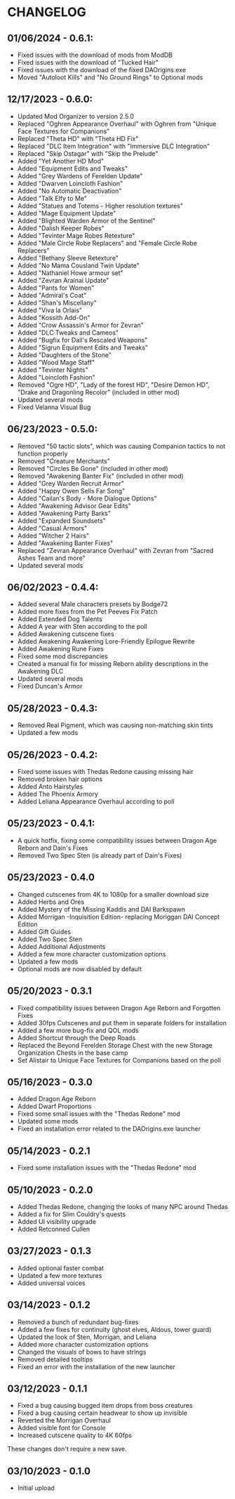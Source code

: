 # CHANGELOG

## 01/06/2024 - 0.6.1:
* Fixed issues with the download of mods from ModDB
* Fixed issues with the download of "Tucked Hair"
* Fixed issues with the download of the fixed DAOrigins.exe
* Moved "Autoloot Kills" and "No Ground Rings" to Optional mods

## 12/17/2023 - 0.6.0:
* Updated Mod Organizer to version 2.5.0
* Replaced "Oghren Appearance Overhaul" with Oghren from "Unique Face Textures for Companions"
* Replaced "Theta HD" with "Theta HD Fix"
* Replaced "DLC Item Integration" with "Immersive DLC Integration"
* Replaced "Skip Ostagar" with "Skip the Prelude"
* Added "Yet Another HD Mod"
* Added "Equipment Edits and Tweaks"
* Added "Grey Wardens of Ferelden Update"
* Added "Dwarven Loincloth Fashion"
* Added "No Automatic Deactivation"
* Added "Talk Elfy to Me"
* Added "Statues and Totems - Higher resolution textures"
* Added "Mage Equipment Update"
* Added "Blighted Warden Armor of the Sentinel"
* Added "Dalish Keeper Robes"
* Added "Tevinter Mage Robes Retexture"
* Added "Male Circle Robe Replacers" and "Female Circle Robe Replacers"
* Added "Bethany Sleeve Retexture"
* Added "No Mama Cousland Twin Update"
* Added "Nathaniel Howe armour set"
* Added "Zevran Arainai Update"
* Added "Pants for Women"
* Added "Admiral's Coat"
* Added "Shan's Miscellany"
* Added "Viva la Orlais"
* Added "Kossith Add-On"
* Added "Crow Assassin's Armor for Zevran"
* Added "DLC Tweaks and Cameos"
* Added "Bugfix for Dall's Rescaled Weapons"
* Added "Sigrun Equipment Edits and Tweaks"
* Added "Daughters of the Stone"
* Added "Wood Mage Staff"
* Added "Tevinter Nights"
* Added "Loincloth Fashion"
* Removed "Ogre HD", "Lady of the forest HD", "Desire Demon HD", "Drake and Dragonling Recolor" (included in other mod)
* Updated several mods
* Fixed Velanna Visual Bug

## 06/23/2023 - 0.5.0:
* Removed "50 tactic slots", which was causing Companion tactics to not function properly
* Removed "Creature Merchants"
* Removed "Circles Be Gone" (included in other mod)
* Removed "Awakening Banter Fix" (included in other mod)
* Added "Grey Warden Recruit Armor"
* Added "Happy Owen Sells Far Song"
* Added "Cailan's Body - More Dialogue Options"
* Added "Awakening Advisor Gear Edits"
* Added "Awakening Party Barks"
* Added "Expanded Soundsets"
* Added "Casual Armors"
* Added "Witcher 2 Hairs"
* Added "Awakening Banter Fixes"
* Replaced "Zevran Appearance Overhaul" with Zevran from "Sacred Ashes Team and more"
* Updated several mods

## 06/02/2023 - 0.4.4:
* Added several Male characters presets by Bodge72
* Added more fixes from the Pet Peeves Fix Patch
* Added Extended Dog Talents
* Added A year with Sten according to the poll
* Added Awakening cutscene fixes
* Added Awakening Awakening Lore-Friendly Epilogue Rewrite
* Added Awakening Rune Fixes
* Fixed some mod discrepancies
* Created a manual fix for missing Reborn ability descriptions in the Awakening DLC
* Updated several mods
* Fixed Duncan's Armor

## 05/28/2023 - 0.4.3:
* Removed Real Pigment, which was causing non-matching skin tints
* Updated a few mods

## 05/26/2023 - 0.4.2:
* Fixed some issues with Thedas Redone causing missing hair
* Removed broken hair options
* Added Anto Hairstyles
* Added The Phoenix Armory
* Added Leliana Appearance Overhaul according to poll

## 05/23/2023 - 0.4.1:
* A quick hotfix, fixing some compatibility issues between Dragon Age Reborn and Dain's Fixes
* Removed Two Spec Sten (is already part of Dain's Fixes)

## 05/23/2023 - 0.4.0
* Changed cutscenes from 4K to 1080p for a smaller download size
* Added Herbs and Ores
* Added Mystery of the Missing Kaddis and DAI Barkspawn
* Added Morrigan -Inquisition Edition- replacing Moriggan DAI Concept Edition
* Added Gift Guides
* Added Two Spec Sten
* Added Additional Adjustments
* Added a few more character customization options
* Updated a few mods
* Optional mods are now disabled by default

## 05/20/2023 - 0.3.1
* Fixed compatibility issues between Dragon Age Reborn and Forgotten Fixes
* Added 30fps Cutscenes and put them in separate folders for installation
* Added a few more bug-fix and QOL mods
* Added Shortcut through the Deep Roads
* Replaced the Beyond Ferelden Storage Chest with the new Storage Organization Chests in the base camp
* Set Alistair to Unique Face Textures for Companions based on the poll

## 05/16/2023 - 0.3.0
* Added Dragon Age Reborn
* Added Dwarf Proportions
* Fixed some small issues with the "Thedas Redone" mod
* Updated some mods
* Fixed an installation error related to the DAOrigins.exe launcher

## 05/14/2023 - 0.2.1
* Fixed some installation issues with the "Thedas Redone" mod

## 05/10/2023 - 0.2.0
* Added Thedas Redone, changing the looks of many NPC around Thedas
* Added a fix for Slim Couldry's quests
* Added UI visibility upgrade
* Added Retconned Cullen

## 03/27/2023 - 0.1.3
* Added optional faster combat
* Updated a few more textures
* Added universal voices

## 03/14/2023 - 0.1.2
* Removed a bunch of redundant bug-fixes
* Added a few fixes for continuity (ghost elves, Aldous, tower guard)
* Updated the look of Sten, Morrigan, and Leliana
* Added more character customization options
* Changed the visuals of bows to have strings
* Removed detailed tooltips
* Fixed an error with the installation of the new launcher

## 03/12/2023 - 0.1.1
* Fixed a bug causing bugged item drops from boss creatures
* Fixed a bug causing certain headwear to show up invisible
* Reverted the Morrigan Overhaul
* Added visible font for Console
* Increased cutscene quality to 4K 60fps

These changes don't require a new save.

## 03/10/2023 - 0.1.0
* Initial upload

